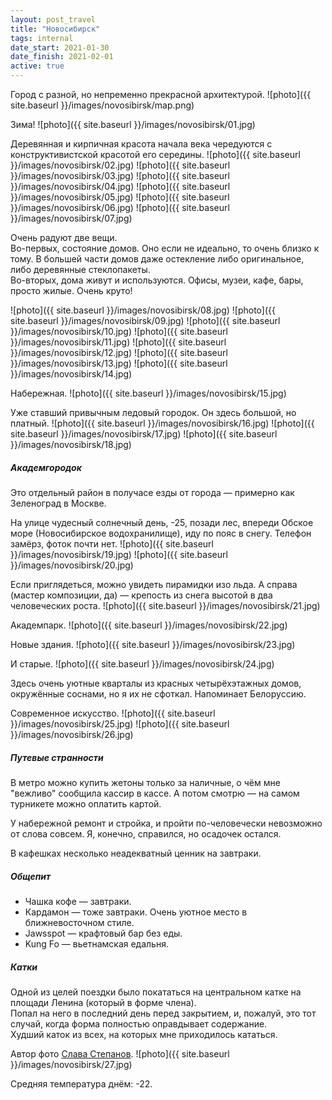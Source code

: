 ```yaml
---
layout: post_travel
title: "Новосибирск"
tags: internal
date_start: 2021-01-30
date_finish: 2021-02-01
active: true
---
```


Город с разной, но непременно прекрасной архитектурой.
![photo]({{ site.baseurl }}/images/novosibirsk/map.png)

Зима!
![photo]({{ site.baseurl }}/images/novosibirsk/01.jpg)

Деревянная и кирпичная красота начала века чередуются с конструктивистской красотой его середины.
![photo]({{ site.baseurl }}/images/novosibirsk/02.jpg)
![photo]({{ site.baseurl }}/images/novosibirsk/03.jpg)
![photo]({{ site.baseurl }}/images/novosibirsk/04.jpg)
![photo]({{ site.baseurl }}/images/novosibirsk/05.jpg)
![photo]({{ site.baseurl }}/images/novosibirsk/06.jpg)
![photo]({{ site.baseurl }}/images/novosibirsk/07.jpg)

Очень радуют две вещи.  
Во-первых, состояние домов. Оно если не идеально, то очень близко к тому. В большей части домов даже остекление либо оригинальное, либо деревянные стеклопакеты.  
Во-вторых, дома живут и используются. Офисы, музеи, кафе, бары, просто жилые. Очень круто!

![photo]({{ site.baseurl }}/images/novosibirsk/08.jpg)
![photo]({{ site.baseurl }}/images/novosibirsk/09.jpg)
![photo]({{ site.baseurl }}/images/novosibirsk/10.jpg)
![photo]({{ site.baseurl }}/images/novosibirsk/11.jpg)
![photo]({{ site.baseurl }}/images/novosibirsk/12.jpg)
![photo]({{ site.baseurl }}/images/novosibirsk/13.jpg)
![photo]({{ site.baseurl }}/images/novosibirsk/14.jpg)

Набережная.
![photo]({{ site.baseurl }}/images/novosibirsk/15.jpg)

Уже ставший привычным ледовый городок. Он здесь большой, но платный.
![photo]({{ site.baseurl }}/images/novosibirsk/16.jpg)
![photo]({{ site.baseurl }}/images/novosibirsk/17.jpg)
![photo]({{ site.baseurl }}/images/novosibirsk/18.jpg)

##### Академгородок
Это отдельный район в получасе езды от города — примерно как Зеленоград в Москве.

На улице чудесный солнечный день, -25, позади лес, впереди Обское море (Новосибирское водохранилище), иду по пояс в снегу. Телефон замёрз, фоток почти нет.
![photo]({{ site.baseurl }}/images/novosibirsk/19.jpg)
![photo]({{ site.baseurl }}/images/novosibirsk/20.jpg)

Если приглядеться, можно увидеть пирамидки изо льда. А справа (мастер композиции, да) — крепость из снега высотой в два человеческих роста.
![photo]({{ site.baseurl }}/images/novosibirsk/21.jpg)

Академпарк.
![photo]({{ site.baseurl }}/images/novosibirsk/22.jpg)

Новые здания.
![photo]({{ site.baseurl }}/images/novosibirsk/23.jpg)

И старые.
![photo]({{ site.baseurl }}/images/novosibirsk/24.jpg)

Здесь очень уютные кварталы из красных четырёхэтажных домов, окружённые соснами, но я их не сфоткал. Напоминает Белоруссию.

Современное искусство.
![photo]({{ site.baseurl }}/images/novosibirsk/25.jpg)
![photo]({{ site.baseurl }}/images/novosibirsk/26.jpg)

##### Путевые странности

В метро можно купить жетоны только за наличные, о чём мне "вежливо" сообщила кассир в кассе. А потом смотрю — на самом турникете можно оплатить картой.

У набережной ремонт и стройка, и пройти по-человечески невозможно от слова совсем. Я, конечно, справился, но осадочек остался.

В кафешках несколько неадекватный ценник на завтраки.

##### Общепит

* Чашка кофе — завтраки.
* Кардамон — тоже завтраки. Очень уютное место в ближневосточном стиле.
* Jawsspot — крафтовый бар без еды.
* Kung Fo — вьетнамская едальня.

##### Катки

Одной из целей поездки было покататься на центральном катке на площади Ленина (который в форме члена).  
Попал на него в последний день перед закрытием, и, пожалуй, это тот случай, когда форма полностью оправдывает содержание.  
Худший каток из всех, на которых мне приходилось кататься.

Автор фото [Слава Степанов](https://www.facebook.com/gelionsk/posts/10222052863495472).
![photo]({{ site.baseurl }}/images/novosibirsk/27.jpg)

Средняя температура днём: -22.
